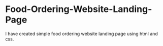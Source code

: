 # Food-Ordering-Website-Landing-Page
I have created simple food ordering website landing page using html and css.
